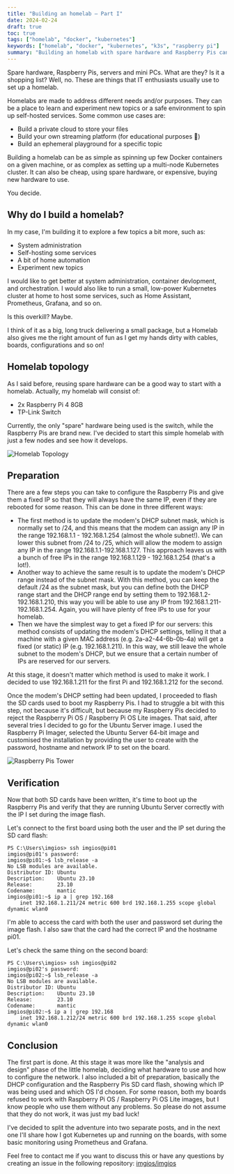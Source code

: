 ```yaml
---
title: "Building an homelab — Part I"
date: 2024-02-24
draft: true
toc: true
tags: ["homelab", "docker", "kubernetes"]
keywords: ["homelab", "docker", "kubernetes", "k3s", "raspberry pi"]
summary: "Building an homelab with spare hardware and Raspberry Pis can be funny as well as educational. This post covers a Kubernetes homelab built by using two Raspberry Pi 4 nodes."
---
```


Spare hardware, Raspberry Pis, servers and mini PCs. What are they? Is it a shopping list? Well, no. These are things that IT enthusiasts usually use to set up a homelab.

Homelabs are made to address different needs and/or purposes. They can be a place to learn and experiment new topics or a safe environment to spin up self-hosted services. Some common use cases are:
- Build a private cloud to store your files
- Build your own streaming platform (for educational purposes 👀)
- Build an ephemeral playground for a specific topic

Building a homelab can be as simple as spinning up few Docker containers on a given machine, or as complex as setting up a multi-node Kubernetes cluster. It can also be cheap, using spare hardware, or expensive, buying new hardware to use.

You decide.

## Why do I build a homelab?

In my case, I'm building it to explore a few topics a bit more, such as:
- System administration
- Self-hosting some services
- A bit of home automation
- Experiment new topics

I would like to get better at system administration, container devlopment, and orchestration. I would also like to run a small, low-power Kubernetes cluster at home to host some services, such as Home Assistant, Prometheus, Grafana, and so on.

Is this overkill? Maybe.

I think of it as a big, long truck delivering a small package, but a Homelab also gives me the right amount of fun as I get my hands dirty with cables, boards, configurations and so on!

## Homelab topology

As I said before, reusing spare hardware can be a good way to start with a homelab. Actually, my homelab will consist of:
- 2x Raspberry Pi 4 8GB
- TP-Link Switch

Currently, the only "spare" hardware being used is the switch, while the Raspberry Pis are brand new. I've decided to start this simple homelab with just a few nodes and see how it develops.

![Homelab Topology](images/simple-homelab-topology.png)

## Preparation

There are a few steps you can take to configure the Raspberry Pis and give them a fixed IP so that they will always have the same IP, even if they are rebooted for some reason. This can be done in three different ways:
- The first method is to update the modem's DHCP subnet mask, which is normally set to /24, and this means that the modem can assign any IP in the range 192.168.1.1 - 192.168.1.254 (almost the whole subnet!). We can lower this subnet from /24 to /25, which will allow the modem to assign any IP in the range 192.168.1.1-192.168.1.127. This approach leaves us with a bunch of free IPs in the range 192.168.1.129 - 192.168.1.254 (that's a lot!).
- Another way to achieve the same result is to update the modem's DHCP range instead of the subnet mask. With this method, you can keep the default /24 as the subnet mask, but you can define both the DHCP range start and the DHCP range end by setting them to 192.168.1.2-192.168.1.210, this way you will be able to use any IP from 192.168.1.211-192.168.1.254. Again, you will have plenty of free IPs to use for your homelab.
- Then we have the simplest way to get a fixed IP for our servers: this method consists of updating the modem's DHCP settings, telling it that a machine with a given MAC address (e.g. 2a-a2-44-6b-0b-4a) will get a fixed (or static) IP (e.g. 192.168.1.211). In this way, we still leave the whole subnet to the modem's DHCP, but we ensure that a certain number of IPs are reserved for our servers.

At this stage, it doesn't matter which method is used to make it work. I decided to use 192.168.1.211 for the first Pi and 192.168.1.212 for the second.

Once the modem's DHCP setting had been updated, I proceeded to flash the SD cards used to boot my Raspberry Pis. I had to struggle a bit with this step, not because it's difficult, but because my Raspberry Pis decided to reject the Raspberry Pi OS / Raspberry Pi OS Lite images. That said, after several tries I decided to go for the Ubuntu Server image. I used the Raspberry Pi Imager, selected the Ubuntu Server 64-bit image and customised the installation by providing the user to create with the password, hostname and network IP to set on the board.

![Raspberry Pis Tower](images/raspberry-tower.jpg)

## Verification

Now that both SD cards have been written, it's time to boot up the Raspberry Pis and verify that they are running Ubuntu Server correctly with the IP I set during the image flash.

Let's connect to the first board using both the user and the IP set during the SD card flash:

```shell
PS C:\Users\imgios> ssh imgios@pi01
imgios@pi01's password:
imgios@pi01:~$ lsb_release -a
No LSB modules are available.
Distributor ID: Ubuntu
Description:    Ubuntu 23.10
Release:        23.10
Codename:       mantic
imgios@pi01:~$ ip a | grep 192.168
    inet 192.168.1.211/24 metric 600 brd 192.168.1.255 scope global dynamic wlan0
```

I'm able to access the card with both the user and password set during the image flash. I also saw that the card had the correct IP and the hostname pi01.

Let's check the same thing on the second board:

```shell
PS C:\Users\imgios> ssh imgios@pi02
imgios@pi02's password:
imgios@pi02:~$ lsb_release -a
No LSB modules are available.
Distributor ID: Ubuntu
Description:    Ubuntu 23.10
Release:        23.10
Codename:       mantic
imgios@pi02:~$ ip a | grep 192.168
    inet 192.168.1.212/24 metric 600 brd 192.168.1.255 scope global dynamic wlan0
```

## Conclusion

The first part is done. At this stage it was more like the "analysis and design" phase of the little homelab, deciding what hardware to use and how to configure the network. I also included a bit of preparation, basically the DHCP configuration and the Raspberry Pis SD card flash, showing which IP was being used and which OS I'd chosen. For some reason, both my boards refused to work with Raspberry Pi OS / Raspberry Pi OS Lite images, but I know people who use them without any problems. So please do not assume that they do not work, it was just my bad luck!

I've decided to split the adventure into two separate posts, and in the next one I'll share how I got Kubernetes up and running on the boards, with some basic monitoring using Prometheus and Grafana.

Feel free to contact me if you want to discuss this or have any questions by creating an issue in the following repository: [imgios/imgios](https://github.com/imgios/imgios)